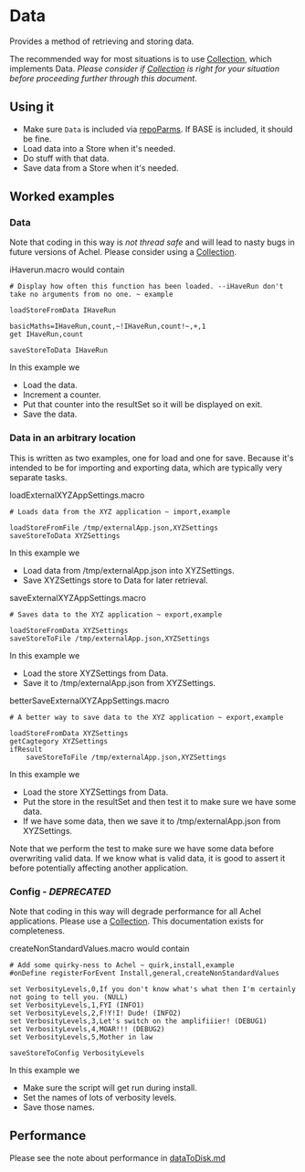# Data

Provides a method of retrieving and storing data.

The recommended way for most situations is to use [Collection](https://github.com/ksandom/achel/blob/master/packages-available/Collection/docs/readme.md), which implements Data. *Please consider if [Collection](https://github.com/ksandom/achel/blob/master/packages-available/Collection/docs/readme.md) is right for your situation before proceeding further through this document.*

## Using it

* Make sure `Data` is included via [repoParms](https://github.com/ksandom/achel/blob/master/docs/programming/creatingARepositoryWithProfiles.md#use-repoparmdefinepackages-to-create-a-profile). If BASE is included, it should be fine.
* Load data into a Store when it's needed.
* Do stuff with that data.
* Save data from a Store when it's needed.

## Worked examples

### Data

Note that coding in this way is *not thread safe* and will lead to nasty bugs in future versions of Achel. Please consider using a [Collection](https://github.com/ksandom/achel/blob/master/packages-available/Collection/docs/readme.md).

iHaverun.macro would contain

    # Display how often this function has been loaded. --iHaveRun don't take no arguments from no one. ~ example
    
    loadStoreFromData IHaveRun
    
    basicMaths=IHaveRun,count,~!IHaveRun,count!~,+,1
    get IHaveRun,count
    
    saveStoreToData IHaveRun

In this example we

* Load the data.
* Increment a counter.
* Put that counter into the resultSet so it will be displayed on exit.
* Save the data.

### Data in an arbitrary location

This is written as two examples, one for load and one for save. Because it's intended to be for importing and exporting data, which are typically very separate tasks.

loadExternalXYZAppSettings.macro

    # Loads data from the XYZ application ~ import,example
    
    loadStoreFromFile /tmp/externalApp.json,XYZSettings
    saveStoreToData XYZSettings

In this example we

* Load data from /tmp/externalApp.json into XYZSettings.
* Save XYZSettings store to Data for later retrieval.

saveExternalXYZAppSettings.macro

    # Saves data to the XYZ application ~ export,example
    
    loadStoreFromData XYZSettings
    saveStoreToFile /tmp/externalApp.json,XYZSettings

In this example we

* Load the store XYZSettings from Data.
* Save it to /tmp/externalApp.json from XYZSettings.

betterSaveExternalXYZAppSettings.macro

    # A better way to save data to the XYZ application ~ export,example
    
    loadStoreFromData XYZSettings
    getCagtegory XYZSettings
    ifResult
    	saveStoreToFile /tmp/externalApp.json,XYZSettings

In this example we

* Load the store XYZSettings from Data.
* Put the store in the resultSet and then test it to make sure we have some data.
 * If we have some data, then we save it to /tmp/externalApp.json from XYZSettings.

Note that we perform the test to make sure we have some data before overwriting valid data. If we know what is valid data, it is good to assert it before potentially affecting another application.

### Config - *DEPRECATED*

Note that coding in this way will degrade performance for all Achel applications. Please use a [Collection](https://github.com/ksandom/achel/blob/master/packages-available/Collection/docs/readme.md). This documentation exists for completeness.

createNonStandardValues.macro would contain

    # Add some quirky-ness to Achel ~ quirk,install,example
    #onDefine registerForEvent Install,general,createNonStandardValues
    
    set VerbosityLevels,0,If you don't know what's what then I'm certainly not going to tell you. (NULL)
    set VerbosityLevels,1,FYI (INFO1)
    set VerbosityLevels,2,F!Y!I! Dude! (INFO2)
    set VerbosityLevels,3,Let's switch on the amplifiiier! (DEBUG1)
    set VerbosityLevels,4,MOAR!!! (DEBUG2)
    set VerbosityLevels,5,Mother in law
    
    saveStoreToConfig VerbosityLevels

In this example we

* Make sure the script will get run during install.
* Set the names of lots of verbosity levels.
* Save those names.

## Performance

Please see the note about performance in [dataToDisk.md](dataToDisk.md)
